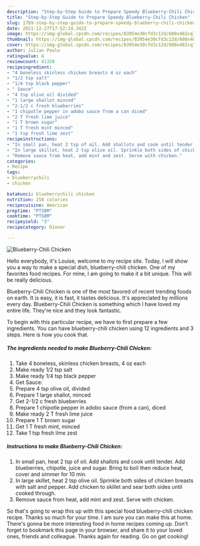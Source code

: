 ```yaml
---
description: "Step-by-Step Guide to Prepare Speedy Blueberry-Chili Chicken"
title: "Step-by-Step Guide to Prepare Speedy Blueberry-Chili Chicken"
slug: 1789-step-by-step-guide-to-prepare-speedy-blueberry-chili-chicken
date: 2021-12-27T17:52:24.342Z
image: https://img-global.cpcdn.com/recipes/83954e30cfd3c12d/680x482cq70/blueberry-chili-chicken-recipe-main-photo.jpg
thumbnail: https://img-global.cpcdn.com/recipes/83954e30cfd3c12d/680x482cq70/blueberry-chili-chicken-recipe-main-photo.jpg
cover: https://img-global.cpcdn.com/recipes/83954e30cfd3c12d/680x482cq70/blueberry-chili-chicken-recipe-main-photo.jpg
author: Julian Poole
ratingvalue: 4
reviewcount: 41320
recipeingredient:
- "4 boneless skinless chicken breasts 4 oz each"
- "1/2 tsp salt"
- "1/4 tsp black pepper"
- " Sauce"
- "4 tsp olive oil divided"
- "1 large shallot minced"
- "2-1/2 c fresh blueberries"
- "1 chipotle pepper in adobo sauce from a can diced"
- "2 T fresh lime juice"
- "1 T brown sugar"
- "1 T fresh mint minced"
- "1 tsp fresh lime zest"
recipeinstructions:
- "In small pan, heat 2 tsp of oil. Add shallots and cook until tender. Add blueberries, chipotle, juice and sugar. Bring to boil then reduce heat, cover and simmer for 10 min."
- "In large skillet, heat 2 tsp olive oil. Sprinkle both sides of chicken breasts with salt and pepper. Add chicken to skillet and sear both sides until cooked through."
- "Remove sauce from heat, add mint and zest. Serve with chicken."
categories:
- Recipe
tags:
- blueberrychili
- chicken

katakunci: blueberrychili chicken 
nutrition: 258 calories
recipecuisine: American
preptime: "PT38M"
cooktime: "PT58M"
recipeyield: "3"
recipecategory: Dinner

---
```



![Blueberry-Chili Chicken](https://img-global.cpcdn.com/recipes/83954e30cfd3c12d/680x482cq70/blueberry-chili-chicken-recipe-main-photo.jpg)

Hello everybody, it's Louise, welcome to my recipe site. Today, I will show you a way to make a special dish, blueberry-chili chicken. One of my favorites food recipes. For mine, I am going to make it a bit unique. This will be really delicious.



Blueberry-Chili Chicken is one of the most favored of recent trending foods on earth. It is easy, it is fast, it tastes delicious. It's appreciated by millions every day. Blueberry-Chili Chicken is something which I have loved my entire life. They're nice and they look fantastic.


To begin with this particular recipe, we have to first prepare a few ingredients. You can have blueberry-chili chicken using 12 ingredients and 3 steps. Here is how you cook that.

<!--inarticleads1-->

##### The ingredients needed to make Blueberry-Chili Chicken:

1. Take 4 boneless, skinless chicken breasts, 4 oz each
1. Make ready 1/2 tsp salt
1. Make ready 1/4 tsp black pepper
1. Get  Sauce:
1. Prepare 4 tsp olive oil, divided
1. Prepare 1 large shallot, minced
1. Get 2-1/2 c fresh blueberries
1. Prepare 1 chipotle pepper in adobo sauce (from a can), diced
1. Make ready 2 T fresh lime juice
1. Prepare 1 T brown sugar
1. Get 1 T fresh mint, minced
1. Take 1 tsp fresh lime zest




<!--inarticleads2-->

##### Instructions to make Blueberry-Chili Chicken:

1. In small pan, heat 2 tsp of oil. Add shallots and cook until tender. Add blueberries, chipotle, juice and sugar. Bring to boil then reduce heat, cover and simmer for 10 min.
1. In large skillet, heat 2 tsp olive oil. Sprinkle both sides of chicken breasts with salt and pepper. Add chicken to skillet and sear both sides until cooked through.
1. Remove sauce from heat, add mint and zest. Serve with chicken.




So that's going to wrap this up with this special food blueberry-chili chicken recipe. Thanks so much for your time. I am sure you can make this at home. There's gonna be more interesting food in home recipes coming up. Don't forget to bookmark this page in your browser, and share it to your loved ones, friends and colleague. Thanks again for reading. Go on get cooking!
